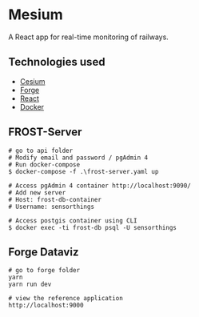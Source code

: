 # Mesium

A React app for real-time monitoring of railways.

## Technologies used

- [Cesium](https://cesium.com/)
- [Forge](https://forge.autodesk.com/)
- [React](https://reactjs.org/)
- [Docker](https://www.docker.com/)

## FROST-Server

``` shell
# go to api folder
# Modify email and password / pgAdmin 4
# Run docker-compose
$ docker-compose -f .\frost-server.yaml up

# Access pgAdmin 4 container http://localhost:9090/
# Add new server 
# Host: frost-db-container
# Username: sensorthings

# Access postgis container using CLI
$ docker exec -ti frost-db psql -U sensorthings
```

## Forge Dataviz

``` shell
# go to forge folder
yarn
yarn run dev

# view the reference application
http://localhost:9000
```
